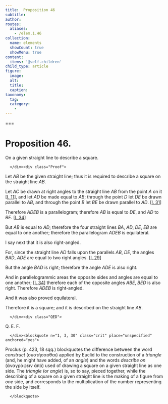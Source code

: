 ```yaml
---
title:  Proposition 46
subtitle: 
author:
routes:
  aliases:
    - /elem.1.46
collection:
  name: elements
  showCount: true
  showMenu: true
content:
  items: '@self.children'
child_type: article
figure:
  image:
  alt:
  title:
  caption:
taxonomy:
  tag:
  category:
    - 
---
```




===

<h1>Proposition 46.</h1><div class="Enunc">
       
<p>On a given straight line to describe a square.</p>

      </div><div class="Proof">
       
<p>Let <em>AB</em> be the given straight line; thus it is required to describe a square on the straight line <em>AB</em>. 
        <lb n="5"/></p>

       
<p>Let <em>AC</em> be drawn at right angles to the straight line <em>AB</em> from the point <em>A</em> on it [<a href="/elem.1.11">I. 11</a>], and let <em>AD</em> be made equal to <em>AB</em>; through the point <em>D</em> let <em>DE</em> be drawn <lb n="10"/>parallel to <em>AB</em>, and through the point <em>B</em> let <em>BE</em> be drawn parallel to <em>AD</em>. [<a href="/elem.1.31">I. 31</a>] <pb n="348"/></p>

       
<p>Therefore <em>ADEB</em> is a parallelogram; <span class="center">therefore <em>AB</em> is equal to <em>DE</em>, and <em>AD</em> to <em>BE</em>. [<a href="/elem.1.34">I. 34</a>]</span></p>

       
<p>But <em>AB</em> is equal to <em>AD</em>; <lb n="15"/><span class="center">therefore the four straight lines <em>BA</em>, <em>AD</em>, <em>DE</em>, <em>EB</em> are equal to one another;</span> therefore the parallelogram <em>ADEB</em> is equilateral.</p>

       
<p>I say next that it is also right-angled.</p>

       
<p>For, since the straight line <em>AD</em> falls upon the parallels <lb n="20"/><em>AB</em>, <em>DE</em>, <span class="center">the angles <em>BAD</em>, <em>ADE</em> are equal to two right angles. [<a href="/elem.1.29">I. 29</a>]</span></p>

       
<p>But the angle <em>BAD</em> is right; <span class="center">therefore the angle <em>ADE</em> is also right.</span></p>

       
<p>And in parallelogrammic areas the opposite sides and <lb n="25"/>angles are equal to one another; [<a href="/elem.1.34">I. 34</a>] <span class="center">therefore each of the opposite angles <em>ABE</em>, <em>BED</em> is also right. Therefore <em>ADEB</em> is right-angled.</span></p>

       
<p>And it was also proved equilateral. <lb n="30"/></p>

       
<p>Therefore it is a square; and it is described on the straight line <em>AB</em>.</p>

      </div><div class="QED">
       
<p>Q. E. F.</p>

      </div><blockquote n="1, 3, 30" class="crit" place="unspecified" anchored="yes">
       
<p>Proclus (<xref n="Proc. p. 423, 18" from="ROOT" to="DITTO">p. 423, 18 sqq.</xref>) blockquotes the difference between the word <em>construct</em> (<foreign lang="greek">συστἡσασθαι</foreign>) applied by Euclid to the construction of a <em>triangle</em> (and, he might have added, of an <em>angle</em>) and the words <em>describe on</em> (<foreign lang="greek">ἀναγράφειν ἀπό</foreign>) used of drawing a square on a given straight line as one side. The <em>triangle</em> (or <em>angle</em>) is, so to say, pieced together, while the describing of a square on a given straight line is the making of a figure <quote>from</quote>
 <em>one</em> side, and corresponds to the multiplication of the number representing the side by itself.</p>

      </blockquote>
